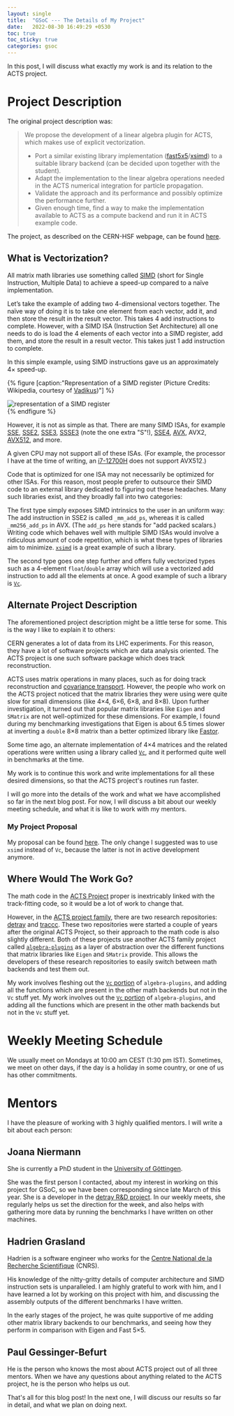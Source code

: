 ```yaml
---
layout: single 
title:  "GSoC --- The Details of My Project"
date:   2022-08-30 16:49:29 +0530
toc: true
toc_sticky: true
categories: gsoc
---
```


In this post, I will discuss what exactly my work is and its relation to the ACTS project.

# Project Description

The original project description was:
> We propose the development of a linear algebra plugin for ACTS, which makes use of explicit vectorization.
>
> * Port a similar existing library implementation ([fast5x5](https://gitlab.in2p3.fr/CodeursIntensifs/Fast5x5/)/[xsimd](https://github.com/xtensor-stack/xsimd)) to a suitable library backend (can be decided upon together with the student).
> * Adapt the implementation to the linear algebra operations needed in the ACTS numerical integration for particle propagation.
> * Validate the approach and its performance and possibly optimize the performance further.
> * Given enough time, find a way to make the implementation available to ACTS as a compute backend and run it in ACTS example code.

The project, as described on the CERN-HSF webpage, can be found [here](https://hepsoftwarefoundation.org/gsoc/2022/proposal_Acts-vectorized-LA-backend.html).

## What is Vectorization?

All matrix math libraries use something called [SIMD](https://en.wikipedia.org/wiki/Single_instruction,_multiple_data) (short for Single Instruction, Multiple Data) to achieve a speed-up compared to a naïve implementation.

Let’s take the example of adding two 4-dimensional vectors together. The naïve way of doing it is to take one element from each vector, add it, and then store the result in the result vector. This takes 4 add instructions to complete. However, with a SIMD ISA (Instruction Set Architecture) all one needs to do is load the 4 elements of each vector into a SIMD register, add them, and store the result in a result vector. This takes just 1 add instruction to complete.

In this simple example, using SIMD instructions gave us an approximately 4× speed-up.

{% figure [caption:"Representation of a SIMD register (Picture Credits: Wikipedia, courtesy of [Vadikus](https://commons.wikimedia.org/w/index.php?title=User:Vadikus))"] %}
<div style="display: block; margin: auto;">
<img src="https://upload.wikimedia.org/wikipedia/commons/thumb/c/ce/SIMD2.svg/400px-SIMD2.svg.png" alt="representation of a SIMD register">
</div>
{% endfigure %}

However, it is not as simple as that. There are many SIMD ISAs, for example [SSE](https://en.wikipedia.org/wiki/Streaming_SIMD_Extensions), [SSE2](https://en.wikipedia.org/wiki/SSE2), [SSE3](https://en.wikipedia.org/wiki/SSE3), [SSSE3](https://en.wikipedia.org/wiki/SSSE3) (note the one extra "S"!), [SSE4](https://en.wikipedia.org/wiki/SSE4), [AVX](https://en.wikipedia.org/wiki/Advanced_Vector_Extensions), AVX2, [AVX512](https://en.wikipedia.org/wiki/AVX-512), and more.

A given CPU may not support all of these ISAs. (For example, the processor I have at the time of writing, an [i7-12700H](https://ark.intel.com/content/www/us/en/ark/products/132228/intel-core-i712700h-processor-24m-cache-up-to-4-70-ghz.html) does not support AVX512.)

Code that is optimized for one ISA may not necessarily be optimized for other ISAs. For this reason, most people prefer to outsource their SIMD code to an external library dedicated to figuring out these headaches. Many such libraries exist, and they broadly fall into two categories:

The first type simply exposes SIMD intrinsics to the user in an uniform way: The add instruction in SSE2 is called `_mm_add_ps`, whereas it is called `_mm256_add_ps` in AVX. (The `add_ps` here stands for "add packed scalars.) Writing code which behaves well with multiple SIMD ISAs would involve a ridiculous amount of code repetition, which is what these types of libraries aim to minimize. [`xsimd`](https://github.com/xtensor-stack/xsimd) is a great example of such a library.

The second type goes one step further and offers fully vectorized types such as a 4-element `float`/`double` array which will use a vectorized add instruction to add all the elements at once. A good example of such a library is [`Vc`](https://github.com/VcDevel/Vc).

## Alternate Project Description

The aforementioned project description might be a little terse for some. This is the way I like to explain it to others:

CERN generates a lot of data from its LHC experiments. For this reason, they have a lot of software projects which are data analysis oriented. The ACTS project is one such software package which does track reconstruction.

ACTS uses matrix operations in many places, such as for doing track reconstruction and [covariance transport](https://acts.readthedocs.io/en/latest/tracking.html#covariance-transport). However, the people who work on the ACTS project noticed that the matrix libraries they were using were quite slow for small dimensions (like 4×4, 6×6, 6×8, and 8×8). Upon further investigation, it turned out that popular matrix libraries like `Eigen` and `SMatrix` are not well-optimized for these dimensions. For example, I found during my benchmarking investigations that Eigen is about 6.5 times slower at inverting a `double` 8×8 matrix than a better optimized library like [Fastor](https://github.com/romeric/Fastor).

Some time ago, an alternate implementation of 4×4 matrices and the related operations were written using a library called [`Vc`](https://github.com/VcDevel/Vc), and it performed quite well in benchmarks at the time.

My work is to continue this work and write implementations for all these desired dimensions, so that the ACTS project's routines run faster.

I will go more into the details of the work and what we have accomplished so far in the next blog post. For now, I will discuss a bit about our weekly meeting schedule, and what it is like to work with my mentors.

### My Project Proposal

My proposal can be found [here](https://docs.google.com/document/d/1Ick3iDF_2bGbLiR-ZDGWnk06rrP64JBQG8Et4TccxRs/edit?usp=sharing). The only change I suggested was to use `xsimd` instead of `Vc`, because the latter is not in active development anymore.

## Where Would The Work Go?

The math code in the [ACTS Project](https://github.com/acts-project/acts) proper is inextricably linked with the track-fitting code, so it would be a lot of work to change that.

However, in the [ACTS project family](https://github.com/acts-project), there are two research repositories: [detray](https://github.com/acts-project/detray) and [traccc](https://github.com/acts-project/traccc). These two repositories were started a couple of years after the original ACTS Project, so their approach to the math code is also slightly different. Both of these projects use another ACTS family project called [`algebra-plugins`](https://github.com/acts-project/algebra-plugins) as a layer of abstraction over the different functions that matrix libraries like `Eigen` and `SMatrix` provide. This allows the developers of these research repositories to easily switch between math backends and test them out.

My work involves fleshing out the [`Vc` portion](https://github.com/acts-project/algebra-plugins/tree/71ea1e814fae3020feedf6389c89a4ffac591bae/math/vc) of `algebra-plugins`, and adding all the functions which are present in the other math backends but not in the `Vc` stuff yet.
My work involves out the [`Vc` portion](https://github.com/acts-project/algebra-plugins/tree/71ea1e814fae3020feedf6389c89a4ffac591bae/math/vc) of `algebra-plugins`, and adding all the functions which are present in the other math backends but not in the `Vc` stuff yet.


# Weekly Meeting Schedule

We usually meet on Mondays at 10:00 am CEST (1:30 pm IST). Sometimes, we meet on other days, if the day is a holiday in some country, or one of us has other commitments.

# Mentors

I have the pleasure of working with 3 highly qualified mentors. I will write a bit about each person:

## Joana Niermann

She is currently a PhD student in the [University of Göttingen](https://www.uni-goettingen.de/en/1.html).

She was the first person I contacted, about my interest in working on this project for GSoC, so we have been corresponding since late March of this year. She is a developer in the [detray R&D project](https://github.com/acts-project/detray). In our weekly meets, she regularly helps us set the direction for the week, and also helps with gathering more data by running the benchmarks I have written on other machines.

## Hadrien Grasland

Hadrien is a software engineer who works for the [Centre National de la Recherche Scientifique](https://www.cnrs.fr/en) (CNRS).

His knowledge of the nitty-gritty details of computer architecture and SIMD instruction sets is unparalleled. I am highly grateful to work with him, and I have learned a lot by working on this project with him, and discussing the assembly outputs of the different benchmarks I have written.

In the early stages of the project, he was quite supportive of me adding other matrix library backends to our benchmarks, and seeing how they perform in comparison with Eigen and Fast 5×5.

## Paul Gessinger-Befurt

He is the person who knows the most about ACTS project out of all three mentors. When we have any questions about anything related to the ACTS project, he is the person who helps us out.

That's all for this blog post! In the next one, I will discuss our results so far in detail, and what we plan on doing next.
